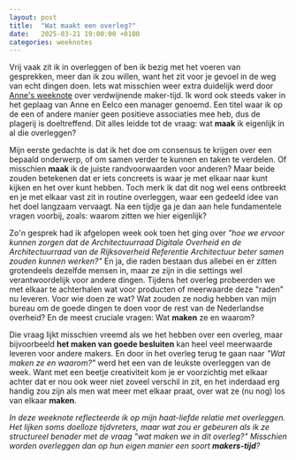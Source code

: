 ```yaml
---
layout: post
title:  "Wat maakt een overleg?"
date:   2025-03-21 19:00:00 +0100
categories: weeknotes
---
```

Vrij vaak zit ik in overleggen of ben ik bezig met het voeren van gesprekken, meer dan ik zou willen, want het zit voor je gevoel in de weg van echt dingen doen. Iets wat misschien weer extra duidelijk werd door [Anne's weeknote](https://anneschuth.nl/2025/03/13/verdwijnende-makers-tijd.html) over verdwijnende maker-tijd. Ik word ook steeds vaker in het geplaag van Anne en Eelco een manager genoemd. Een titel waar ik op de een of andere manier geen positieve associaties mee heb, dus de plagerij is doeltreffend. Dit alles leidde tot de vraag: wat **maak** ik eigenlijk in al die overleggen?

Mijn eerste gedachte is dat ik het doe om consensus te krijgen over een bepaald onderwerp, of om samen verder te kunnen en taken te verdelen. Of misschien **maak** ik de juiste randvoorwaarden voor anderen? Maar beide zouden betekenen dat er iets concreets is waar je met elkaar naar kunt kijken en het over kunt hebben. Toch merk ik dat dit nog wel eens ontbreekt en je met elkaar vast zit in routine overleggen, waar een gedeeld idee van het doel langzaam vervaagt. Na een tijdje ga je dan aan hele fundamentele vragen voorbij, zoals: waarom zitten we hier eigenlijk?

Zo'n gesprek had ik afgelopen week ook toen het ging over _"hoe we ervoor kunnen zorgen dat de Architectuurraad Digitale Overheid en de Architectuurraad van de Rijksoverheid Referentie Architectuur beter samen zouden kunnen werken?"_ En ja, die raden bestaan dus allebei en er zitten grotendeels dezelfde mensen in, maar ze zijn in die settings wel verantwoordelijk voor andere dingen. Tijdens het overleg probeerden we met elkaar te achterhalen wat voor producten of meerwaarde deze "raden" nu leveren. Voor wie doen ze wat? Wat zouden ze nodig hebben van mijn bureau om de goede dingen te doen voor de rest van de Nederlandse overheid? En de meest cruciale vragen: Wat **maken** ze en waarom?

Die vraag lijkt misschien vreemd als we het hebben over een overleg, maar bijvoorbeeld **het maken van goede besluiten** kan heel veel meerwaarde leveren voor andere makers. En door in het overleg terug te gaan naar _"Wat maken ze en waarom?"_ werd het een van de leukste overleggen van de week. Want met een beetje creativiteit kom je er voorzichtig met elkaar achter dat er nou ook weer niet zoveel verschil in zit, en het inderdaad erg handig zou zijn als men wat meer met elkaar praat, over wat ze (nu nog) los van elkaar **maken**. 

_In deze weeknote reflecteerde ik op mijn haat-liefde relatie met overleggen. Het lijken soms doelloze tijdvreters, maar wat zou er gebeuren als ik ze structureel benader met de vraag "wat maken we in dit overleg?" Misschien worden overleggen dan op hun eigen manier een soort **makers-tijd**?_

